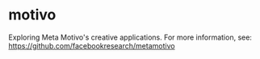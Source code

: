 # motivo
Exploring Meta Motivo's creative applications. 
For more information, see: https://github.com/facebookresearch/metamotivo
